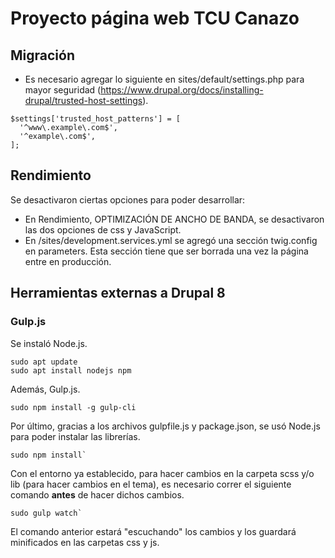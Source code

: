 # Proyecto página web TCU Canazo

## Migración
- Es necesario agregar lo siguiente en sites/default/settings.php para mayor seguridad (https://www.drupal.org/docs/installing-drupal/trusted-host-settings).
```
$settings['trusted_host_patterns'] = [
  '^www\.example\.com$',
  '^example\.com$',
];
```

## Rendimiento
Se desactivaron ciertas opciones para poder desarrollar:
- En Rendimiento, OPTIMIZACIÓN DE ANCHO DE BANDA, se desactivaron las dos opciones de css y JavaScript.
- En /sites/development.services.yml se agregó una sección twig.config en parameters. Esta sección tiene que ser borrada una vez la página entre en producción.

## Herramientas externas a Drupal 8
### Gulp.js
Se instaló Node.js.
```
sudo apt update
sudo apt install nodejs npm
```
Además, Gulp.js.
```
sudo npm install -g gulp-cli
```

Por último, gracias a los archivos gulpfile.js y package.json, se usó Node.js para poder instalar las librerías.
```
sudo npm install`
```

Con el entorno ya establecido, para hacer cambios en la carpeta scss y/o lib (para hacer cambios en el tema), es necesario correr el siguiente comando **antes** de hacer dichos cambios.
```
sudo gulp watch`
```
El comando anterior estará "escuchando" los cambios y los guardará minificados en las carpetas css y js.
